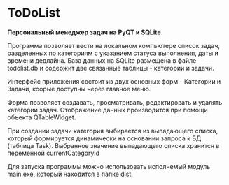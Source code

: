 # ToDoList
**Персональный менеджер задач на PyQT и SQLite**

Программа позволяет вести на локальном компьютере список задач, разделенных по категориям с указанием статуса выполнения, даты и времени дедлайна.
База данных на SQLite размещена в файле todolist.db и содержит две связанные таблицы - категории и задачи.

Интерфейс приложения состоит из двух основных форм - Категории и Задачи, коорые доступны через главное меню.

Форма  позволяет создавать, просматривать, редактировать и удалять категории задач. Отображение данных производится при помощи объекта QTableWidget.

При создании задачи категория выбирается из выпадающего списка, который формируется динамически на основании запроса к БД (таблица Task).
Выбранное значение выпадающего списка хранится в переменной currentCategoryId

Для запуска программы можно использовать исполнемый модуль main.exe, который находится в папке dist.  
